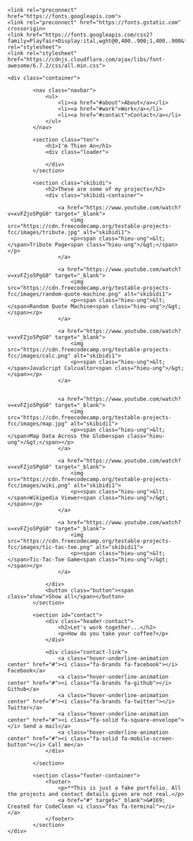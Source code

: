 
<!DOCTYPE html>
<html lang="en">
<head>
    <meta charset="UTF-8">
    <meta name="viewport" content="width=device-width, initial-scale=1.0">
    <title>My Portfolio Webpage</title>

    <link rel="preconnect" href="https://fonts.googleapis.com">
    <link rel="preconnect" href="https://fonts.gstatic.com" crossorigin>
    <link href="https://fonts.googleapis.com/css2?family=Playfair+Display:ital,wght@0,400..900;1,400..900&family=Roboto:ital,wght@0,100..900;1,100..900&display=swap" rel="stylesheet">
    <link rel="stylesheet" href="https://cdnjs.cloudflare.com/ajax/libs/font-awesome/6.7.2/css/all.min.css">

<style>
    * {
        margin: 0;
        padding: 0;
        outline: 0;
        box-sizing: border-box;
        font-family: 'Times New Roman', Times, serif;
    }

    .navbar {
        overflow: hidden;
        position: fixed;
        display: flex;
        align-items: center;
        justify-content: flex-end;
        background-color: #BE3144;
        height: 72px;
        width: 100%;
        z-index: 1;
    }

    .navbar a {
        text-decoration: none;
        color: white;
        font-size: 1.4vw; 
        padding: 20px;
    }

    .navbar ul {
        display: flex;
        justify-content: center;
        align-items: center;
    }

    .navbar ul li {
        list-style-type: none;
        position: relative;
    }

    .navbar a:hover {
        background-color: rgb(81, 81, 230);
    }

    .ten {
        display: flex;
        justify-content: center;
        align-items: center;
        flex-direction: column;
        width: 100%;
        height: 100vh;
        background-color: #000;
        background-image: linear-gradient(330deg, #3a3d40 0%, #181719 100%);
    }

    .ten h1 {
        color: white;
        font-size: 3.5vw;
    }

    .loader {
        position: relative;
        overflow: hidden;
        border-right: 3px solid;
        width: 0px;
        animation: typewriter 2s steps(10) infinite alternate, blink 0.5s steps(10) infinite;
    }

    .loader-text {
        display: flex;
        font-size: 1.3vw;
        font-style: italic;
        font-weight: bold;
        width: 230px;
        height: 30px;
        background: linear-gradient(to right, #159957, #155799);
        background-clip: text;
        -webkit-text-fill-color: transparent;
    }

    @keyframes typewriter {
        0% {
            width: 0px;
        }
        100% {
            width: 230px;
        }
    }

    @keyframes blink {
        0% {
            border-right-color: rgba(255, 255, 255, .75);
        }
        100% {
            border-right-color: transparent;
        }
    }

    .skibidi {
        background-color: #45567D;
        width: 100%;
        padding: 10rem 6rem; 
    }

    .skibidi h2 {
        display: block;
        justify-content: center;
        align-items: center;
        text-align: center;
        color: white;
        font-size: 2.0vw; 
        border-bottom: 1pt solid white;
        height: 55px;
        width: 35%;
        margin: 0 auto 50px; 
    }

    .skibidi-container {
        display: grid;
        grid-template-columns: repeat(auto-fit, minmax(350px, 1fr));
        grid-gap: 5rem;
        max-width: 1280px;
        margin: 0 auto;
        align-items: center;
        justify-content: center;
        text-align: center;
        width: 100%;
    }

    .skibidi img {
        height: 320px; 
        width: 100%;
        max-width: 390px;
        
    }

    .skibidi a{
        color: white;
        text-decoration: none;
        padding: 10px;
        background-color: #3a3d40;
        width: 400px;
        margin: 0 auto 0;
        border-radius: 4px;
        box-shadow: 2px 2px 2px black;
    }

    .skibidi p {
        display: block;
        align-items: center;
        text-align: center;
        justify-content: center;
        padding-top: 5px;
    }



    .button {
        position: relative;
        top: 30px;
        left: 45%;
        margin-left: -85px;        
        border-radius: 4px;
        background-color: #3a3d40;
        border: none;
        color: #FFFFFF;
        text-align: center;
        font-size: 20px;
        padding: 20px;
        width: 170px;
        transition: all 0.5s;
        cursor: pointer;
        margin: 5px;
        box-shadow: 2px 2px 2px black;
    }

    .button span {
        cursor: pointer;
        display: inline-block;
        position: relative;
        transition: 0.5s;
    }

    .button span:after {
        content: '\00bb';
        position: absolute;
        opacity: 0;
        top: 0;
        right: -20px;
        transition: 0.5s;
    }

    .button:hover span {
        padding-right: 25px;
    }

    .button:hover span:after {
        opacity: 1;
        right: 0;
    }

    @media (max-width: 768px) {
        .navbar a {
            font-size: 4vw;
        }

        .ten h1 {
            font-size: 8vw;
        }

        .loader-text {
            font-size: 3vw; 

        .skibidi h2 {
            font-size: 5vw;
        }
    }
    }
    @media (max-width: 480px) {
        .navbar a {
            font-size: 5vw; 
        }

        .ten h1 {
            font-size: 10vw;
        }

        .loader-text {
            font-size: 4vw;
        }

        .skibidi h2 {
            font-size: 6vw;
        }
    }

    .skibidi-container .hieu-ung {
        color: #3a3d40;
        transition: color 0.3s ease-out;
    }

    .skibidi-container a:hover .hieu-ung {
        color: orange;
    }

    #contact {
        display: flex;
        justify-content: center;
        align-items: center;
        flex-direction: column;
        background-image: linear-gradient(330deg, #3a3d40 0%, #181719 100%);
        color: white;
        width: 100%;
        height: 90vh;
        align-items: center;
    }
    
    .header-contact h2 {
        font-size: 3vw;
        font-weight: bold;
        text-align: center;
    }

    .header-contact p {
        font-size: 1.2vw;
        font-style: italic;
        text-align: center;
    }

    footer {
        display: flex;
        justify-content: space-between;
        align-items: center;
        padding: 3rem;
        width: 100%;
        height: 10vh;
        background-color: #155799;
        border-top: 0.3rem solid #BE3144;
    }

    .contact-link {
        padding: 2rem;
        text-shadow: 0px 3px 6px rgba(248,248,248,0.6);
    }

    .contact-link a{
        text-decoration: none;
        padding: 30px 40px 10px 40px;
        color: white;
        font-size: 1.5vw;
        transition: scale 0.3s ease-in;
    }

    .contact-link a:hover {
        scale: 1.3;
    }

    .hover-underline-animation {
        display: inline-block;
        position: relative;
    }

    .hover-underline-animation::after {
        content: '';
        position: absolute;
        width: 100%;
        transform: scaleX(0);
        height: 1px;
        bottom: 0;
        left: 0;
        background-color: #BE3144;
        transition: transform 0.25s ease-out;
    }

    .hover-underline-animation:hover::after {
        transform: scaleX(1);
    }

    .hover-underline-animation.center::after {
        transform-origin: bottom center;
    }

    .hover-underline-animation.center:hover::after {
        transform-origin: bottom center;
    }

    footer p {
        color: white;
        font-size: 1vw;
    }

    footer a{
        font-size: 1vw;
        text-decoration: none;
        color: white;
    }

</style>


</head>
<body>
    
    <div class="container">

            <nav class="navbar">
                <ul>
                    <li><a href="#about">About</a></li>
                    <li><a href="#work">Work</a></li>
                    <li><a href="#contact">Contact</a></li>
                </ul>
            </nav>

            <section class="ten">
                <h1>I'm Thien An</h1>
                <div class="loader">
                    
                </div>
            </section>
            
            <section class="skibidi">
                <h2>These are some of my projects</h2>
                <div class="skibidi-container">
                   
                    <a href="https://www.youtube.com/watch?v=xvFZjo5PgG0" target="_blank">
                        <img src="https://cdn.freecodecamp.org/testable-projects-fcc/images/tribute.jpg" alt="skibidi1">
                        <p><span class="hieu-ung">&lt;</span>Tribute Page<span class="hieu-ung">/&gt;</span></p>
                    </a>

                    <a href="https://www.youtube.com/watch?v=xvFZjo5PgG0" target="_blank">
                        <img src="https://cdn.freecodecamp.org/testable-projects-fcc/images/random-quote-machine.png" alt="skibidi1">
                        <p><span class="hieu-ung">&lt;</span>Random Quote Machine<span class="hieu-ung">/&gt;</span></p>
                    </a>

                    <a href="https://www.youtube.com/watch?v=xvFZjo5PgG0" target="_blank">
                        <img src="https://cdn.freecodecamp.org/testable-projects-fcc/images/calc.png" alt="skibidi1">
                        <p><span class="hieu-ung">&lt;</span>JavaScript Calcualtor<span class="hieu-ung">/&gt;</span></p>
                    </a>
                
                    
                    <a href="https://www.youtube.com/watch?v=xvFZjo5PgG0" target="_blank">
                        <img src="https://cdn.freecodecamp.org/testable-projects-fcc/images/map.jpg" alt="skibidi1">
                        <p><span class="hieu-ung">&lt;</span>Map Data Across the Globe<span class="hieu-ung">/&gt;</span></p>
                    </a>

                    <a href="https://www.youtube.com/watch?v=xvFZjo5PgG0" target="_blank">
                        <img src="https://cdn.freecodecamp.org/testable-projects-fcc/images/wiki.png" alt="skibidi1">
                        <p><span class="hieu-ung">&lt;</span>Wikipedia Viewer<span class="hieu-ung">/&gt;</span></p>
                    </a>

                    <a href="https://www.youtube.com/watch?v=xvFZjo5PgG0" target="_blank">
                        <img src="https://cdn.freecodecamp.org/testable-projects-fcc/images/tic-tac-toe.png" alt="skibidi1">
                        <p><span class="hieu-ung">&lt;</span>Tic-Tac-Toe Game<span class="hieu-ung">/&gt;</span></p>
                    </a>

                </div>
                <button class="button"><span class="show">Show all</span></button>
            </section>

            <section id="contact">
                <div class="header-contact">
                    <h2>Let's work together...</h2>
                    <p>How do you take your coffee?</p>
                </div>

                <div class="contact-link">
                    <a class="hover-underline-animation center" href="#"><i class="fa-brands fa-facebook"></i> Facebook</a>
                    <a class="hover-underline-animation center" href="#"><i class="fa-brands fa-github"></i> Github</a>
                    <a class="hover-underline-animation center" href="#"><i class="fa-brands fa-twitter"></i> Twitter</a>
                    <a class="hover-underline-animation center" href="#"><i class="fa-solid fa-square-envelope"></i> Send a mail</a>
                    <a class="hover-underline-animation center" href="#"><i class="fa-solid fa-mobile-screen-button"></i> Call me</a>
                </div>

            </section>

            <section class="footer-container">
                <footer>
                    <p>**This is just a fake portfolio. All the projects and contact details given are not real.</p>
                    <a href="#" target="_blank">&#169; Created for CodeClean <i class="fas fa-terminal"></i></a>
                </footer>
            </section>
    </div>

</body>
</html>
